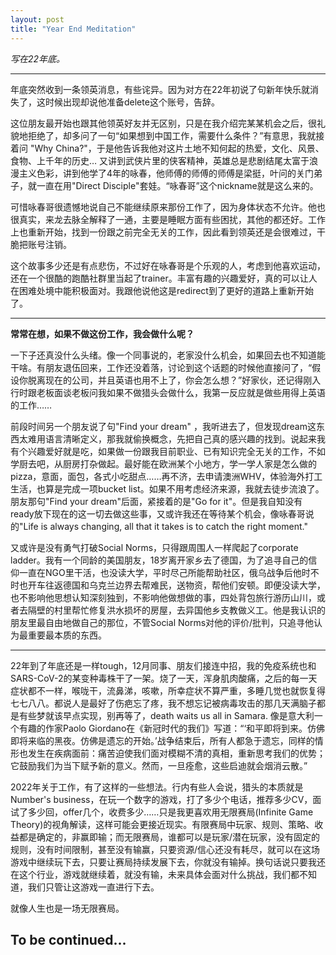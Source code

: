 ```yaml
---
layout: post
title: "Year End Meditation"
---
```


*写在22年底。*

*****

年底突然收到一条领英消息，有些诧异。因为对方在22年初说了句新年快乐就消失了，这时候出现却说他准备delete这个账号，告辞。

这位朋友最开始也跟其他领英好友并无区别，只是在我介绍完某某机会之后，很礼貌地拒绝了，却多问了一句“如果想到中国工作，需要什么条件？”有意思，我就接着问 "Why China?"，于是他告诉我他对这片土地不知何起的热爱，文化、风景、食物、上千年的历史… 又讲到武侠片里的侠客精神，英雄总是悲剧结尾太富于浪漫主义色彩，讲到他学了4年的咏春，他师傅的师傅的师傅是梁挺，叶问的关门弟子，就一直在用"Direct Disciple"套娃。“咏春哥”这个nickname就是这么来的。

可惜咏春哥很遗憾地说自己不能继续原来那份工作了，因为身体状态不允许。他也很真实，来龙去脉全解释了一通，主要是睡眠方面有些困扰，其他的都还好。工作上也重新开始，找到一份跟之前完全无关的工作，因此看到领英还是会很难过，干脆把账号注销。

这个故事多少还是有点悲伤，不过好在咏春哥是个乐观的人，考虑到他喜欢运动，还在一个很酷的跑酷社群里当起了trainer。丰富有趣的兴趣爱好，真的可以让人在困难处境中能积极面对。我跟他说他这是redirect到了更好的道路上重新开始了。

*****

**常常在想，如果不做这份工作，我会做什么呢？**

一下子还真没什么头绪。像一个同事说的，老家没什么机会，如果回去也不知道能干啥。有朋友退伍回来，工作还没着落，讨论到这个话题的时候他直接问了，“假设你脱离现在的公司，并且英语也用不上了，你会怎么想？”好家伙，还记得刚入行时跟老板面谈老板问我如果不做猎头会做什么，我第一反应就是做些用得上英语的工作……

前段时间另一个朋友说了句"Find your dream" ，我听进去了，但发现dream这东西太难用语言清晰定义，那我就偷换概念，先把自己真的感兴趣的找到。说起来我有个兴趣爱好就是吃，如果做一份跟我目前职业、已有知识完全无关的工作，不如学厨去吧，从厨房打杂做起。最好能在欧洲某个小地方，学一学人家是怎么做的pizza，意面，面包，各式小吃甜点……再不济，去申请澳洲WHV，体验海外打工生活，也算是完成一项bucket list。如果不用考虑经济来源，我就去徒步流浪了。朋友那句"Find your dream"后面，紧接着的是"Go for it"。但是我自知没有ready放下现在的这一切去做这些事，又或许我还在等待某个机会，像咏春哥说的"Life is always changing, all that it takes is to catch the right moment."

又或许是没有勇气打破Social Norms，只得跟周围人一样爬起了corporate ladder。我有一个同龄的美国朋友，18岁离开家乡去了德国，为了追寻自己的信仰一直在NGO里干活，也没读大学，平时尽己所能帮助社区，俄乌战争后他时不时也开车往返德国和乌克兰边界去帮难民，送物资，帮他们安顿。即便没读大学，也不影响他思想认知深刻独到，不影响他做想做的事，四处背包旅行游历山川，或者去隔壁的村里帮忙修复洪水损坏的房屋，去异国他乡支教做义工。他是我认识的朋友里最自由地做自己的那位，不管Social Norms对他的评价/批判，只追寻他认为最重要最本质的东西。

*****

22年到了年底还是一样tough，12月同事、朋友们接连中招，我的免疫系统也和SARS-CoV-2的某变种毒株干了一架。烧了一天，浑身肌肉酸痛，之后的每一天症状都不一样，喉咙干，流鼻涕，咳嗽，所幸症状不算严重，多睡几觉也就恢复得七七八八。都说人是最好了伤疤忘了疼，我不想忘记被病毒攻击的那几天满脑子都是有些梦就该早点实现，别再等了，death waits us all in Samara. 像是意大利一个有趣的作家Paolo Giordano在《新冠时代的我们》写道：“‘和平即将到来。仿佛即将来临的黑夜。仿佛是遗忘的开始。’战争结束后，所有人都急于遗忘，同样的情形也发生在疾病面前：痛苦迫使我们面对模糊不清的真相，重新思考我们的优势；它鼓励我们为当下赋予新的意义。然而，一旦痊愈，这些启迪就会烟消云散。”

2022年关于工作，有了这样的一些想法。行内有些人会说，猎头的本质就是Number's business，在玩一个数字的游戏，打了多少个电话，推荐多少CV，面试了多少回，offer几个，收费多少……只是我更喜欢用无限赛局(Infinite Game Theory)的视角解读，这样可能会更接近现实。有限赛局中玩家、规则、策略、收益都是确定的，非赢即输；而无限赛局，谁都可以是玩家/潜在玩家，没有固定的规则，没有时间限制，甚至没有输赢，只要资源/信心还没有耗尽，就可以在这场游戏中继续玩下去，只要让赛局持续发展下去，你就没有输掉。换句话说只要我还在这个行业，游戏就继续着，就没有输，未来具体会面对什么挑战，我们都不知道，我们只管让这游戏一直进行下去。

就像人生也是一场无限赛局。

## To be continued...

